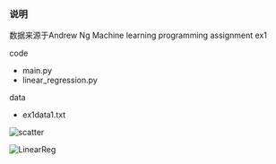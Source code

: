 ### 说明

数据来源于Andrew Ng Machine learning programming assignment ex1

code 

- main.py
- linear_regression.py

data

- ex1data1.txt

![scatter](https://github.com/quinwu/ml_implementation/blob/master/linear-regression/scatter.png)



![LinearReg](https://github.com/quinwu/ml_implementation/blob/master/linear-regression/LinearReg.png)